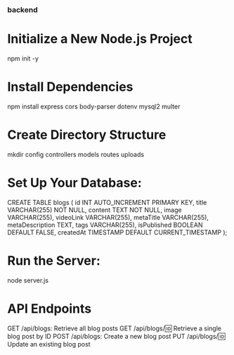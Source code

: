 ### backend

# Initialize a New Node.js Project
npm init -y


# Install Dependencies
npm install express cors body-parser dotenv mysql2 multer

# Create Directory Structure
mkdir config controllers models routes uploads


# Set Up Your Database:
CREATE TABLE blogs (
  id INT AUTO_INCREMENT PRIMARY KEY,
  title VARCHAR(255) NOT NULL,
  content TEXT NOT NULL,
  image VARCHAR(255),
  videoLink VARCHAR(255),
  metaTitle VARCHAR(255),
  metaDescription TEXT,
  tags VARCHAR(255),
  isPublished BOOLEAN DEFAULT FALSE,
  createdAt TIMESTAMP DEFAULT CURRENT_TIMESTAMP
);





# Run the Server:
node server.js



# API Endpoints
GET /api/blogs: Retrieve all blog posts
GET /api/blogs/:id: Retrieve a single blog post by ID
POST /api/blogs: Create a new blog post
PUT /api/blogs/:id: Update an existing blog post

